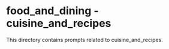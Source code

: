 # food_and_dining - cuisine_and_recipes

This directory contains prompts related to cuisine_and_recipes.